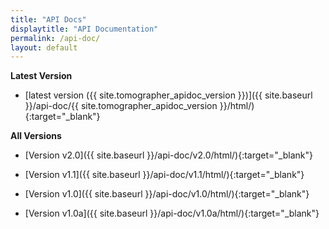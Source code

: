 ```yaml
---
title: "API Docs"
displaytitle: "API Documentation"
permalink: /api-doc/
layout: default
---
```


**Latest Version**

  - [latest version ({{ site.tomographer_apidoc_version }})]({{ site.baseurl }}/api-doc/{{ site.tomographer_apidoc_version }}/html/){:target="_blank"}

**All Versions**

  - [Version v2.0]({{ site.baseurl }}/api-doc/v2.0/html/){:target="_blank"}

  - [Version v1.1]({{ site.baseurl }}/api-doc/v1.1/html/){:target="_blank"}

  - [Version v1.0]({{ site.baseurl }}/api-doc/v1.0/html/){:target="_blank"}

  - [Version v1.0a]({{ site.baseurl }}/api-doc/v1.0a/html/){:target="_blank"}


